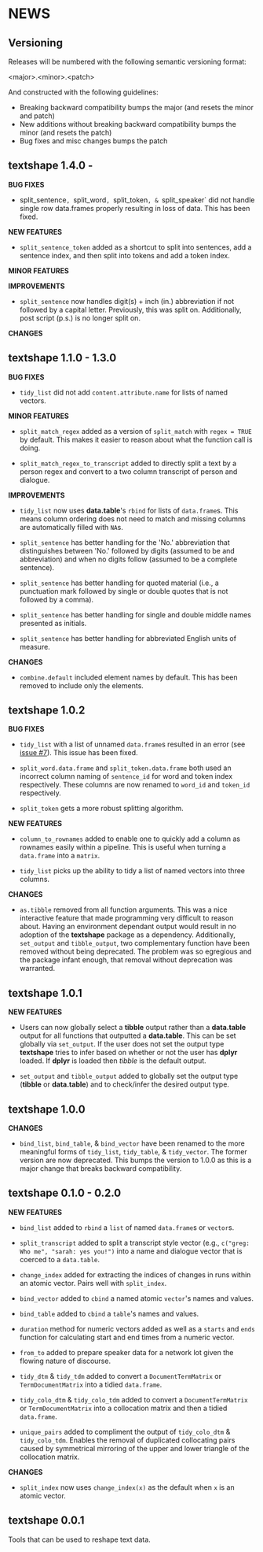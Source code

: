 NEWS
====

Versioning
----------

Releases will be numbered with the following semantic versioning format:

&lt;major&gt;.&lt;minor&gt;.&lt;patch&gt;

And constructed with the following guidelines:

* Breaking backward compatibility bumps the major (and resets the minor
  and patch)
* New additions without breaking backward compatibility bumps the minor
  (and resets the patch)
* Bug fixes and misc changes bumps the patch


textshape 1.4.0 -
----------------------------------------------------------------

**BUG FIXES**

* split_sentence`, `split_word`, `split_token`, & `split_speaker` did not handle
  single row data.frames properly resulting in loss of data.  This has been fixed.

**NEW FEATURES**
* `split_sentence_token` added as a shortcut to split into sentences, add a
  sentence index, and then split into tokens and add a token index.

**MINOR FEATURES**

**IMPROVEMENTS**

* `split_sentence` now handles digit(s) + inch (in.) abbreviation if not
  followed  by a capital letter.  Previously, this was split on.  Additionally,
  post script (p.s.) is no longer split on.

**CHANGES**



textshape 1.1.0 - 1.3.0
----------------------------------------------------------------

**BUG FIXES**

* `tidy_list` did not add `content.attribute.name` for lists of named vectors.


**MINOR FEATURES**

* `split_match_regex` added as a version of `split_match` with `regex = TRUE` by
  default.  This makes it easier to reason about what the function call is doing.

* `split_match_regex_to_transcript` added to directly split a text by a person
  regex and convert to a two column transcript of person and dialogue.


**IMPROVEMENTS**

* `tidy_list` now uses **data.table**'s `rbind` for lists of `data.frame`s.
  This means column ordering does not need to match and missing columns are
  automatically filled with `NA`s.

* `split_sentence` has better handling for the 'No.' abbreviation that
  distinguishes between 'No.' followed by digits (assumed to be and abbreviation)
  and when no digits follow (assumed to be a complete sentence).

* `split_sentence` has better handling for quoted material (i.e., a punctuation
  mark followed by single or double quotes that is not followed by a comma).

* `split_sentence` has better handling for single and double middle names
  presented as initials.

* `split_sentence` has better handling for abbreviated English units of measure.

**CHANGES**

* `combine.default` included element names by default.  This has been removed to
  include only the elements.


textshape 1.0.2
----------------------------------------------------------------

**BUG FIXES**

* `tidy_list` with a list of unnamed `data.frame`s resulted in an error (see
  <a href="https://github.com/trinker/textshape/issues/7">issue #7</a>).  This issue has been fixed.

* `split_word.data.frame` and `split_token.data.frame` both used an incorrect
  column naming of `sentence_id` for word and token index respectively.  These
  columns are now renamed to `word_id` and `token_id` respectively.

* `split_token` gets a more robust splitting algorithm.

**NEW FEATURES**

* `column_to_rownames` added to enable one to quickly add a column as rownames
  easily within a pipeline.  This is useful when turning a `data.frame` into a
  `matrix`.

* `tidy_list` picks up the ability to tidy a list of named vectors into three
  columns.

**CHANGES**

* `as.tibble` removed from all function arguments.  This was a nice interactive
  feature that made programming very difficult to reason about.  Having an
  environment dependant output would result in no adoption of the **textshape**
  package as a dependency.  Additionally, `set_output` and `tibble_output`,
  two complementary function have been removed without being deprecated.  The
  problem was so egregious and the package infant enough, that removal without
  deprecation was warranted.



textshape 1.0.1
----------------------------------------------------------------


**NEW FEATURES**

* Users can now globally select a **tibble** output rather than a **data.table**
  output for all functions that outputted a **data.table**.  This can be set
  globally via `set_output`.  If the user does not set the output type
  **textshape** tries to infer based on whether or not the user has **dplyr**
  loaded.  If **dplyr** is loaded then *tibble* is the default output.

* `set_output` and `tibble_output` added to globally set the output type
  (**tibble** or **data.table**) and to check/infer the desired output type.


textshape 1.0.0
----------------------------------------------------------------

**CHANGES**

* `bind_list`, `bind_table`, & `bind_vector` have been renamed to the more
  meaningful forms of `tidy_list`, `tidy_table`, & `tidy_vector`.  The former
  version are now deprecated.  This bumps the version to 1.0.0 as this is a
  major change that breaks backward compatibility.



textshape 0.1.0 - 0.2.0
----------------------------------------------------------------

**NEW FEATURES**

* `bind_list` added to `rbind` a `list` of named `data.frame`s or `vector`s.

* `split_transcript` added to split a transcript style vector (e.g.,
  `c("greg: Who me", "sarah: yes you!")` into a name and dialogue vector that is
  coerced to a `data.table`.

* `change_index` added  for extracting the indices of changes in runs within an
  atomic vector.  Pairs well with `split_index`.

* `bind_vector` added to `cbind` a named atomic `vector`'s names and values.

* `bind_table` added to `cbind` a `table`'s names and values.

* `duration` method for numeric vectors added as well as a `starts` and `ends`
  function for calculating start and end times from a numeric vector.

* `from_to` added to prepare speaker data for a network lot given the flowing
  nature of discourse.

* `tidy_dtm` & `tidy_tdm` added to convert a `DocumentTermMatrix`
  or `TermDocumentMatrix` into a tidied `data.frame`.

* `tidy_colo_dtm` & `tidy_colo_tdm` added to convert a `DocumentTermMatrix`
  or `TermDocumentMatrix` into a collocation matrix and then a tidied `data.frame`.

* `unique_pairs` added to compliment the output of `tidy_colo_dtm` &
  `tidy_colo_tdm`.  Enables the removal of duplicated collocating pairs caused
  by symmetrical mirroring of the upper and lower triangle of the collocation
  matrix.

**CHANGES**

* `split_index` now uses `change_index(x)` as the default when `x` is an atomic
  vector.


textshape 0.0.1
----------------------------------------------------------------

Tools that can be used to reshape text data.